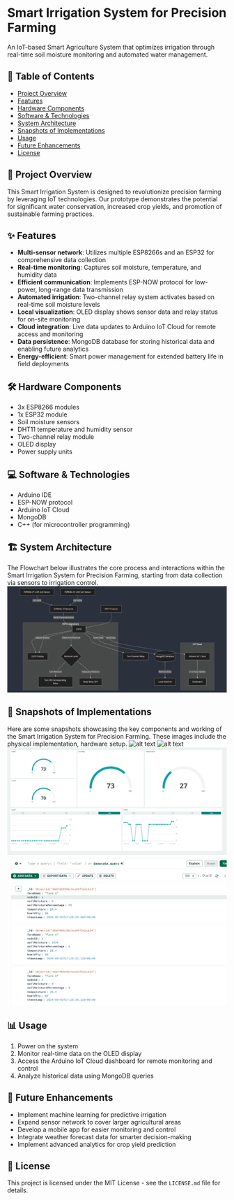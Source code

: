 # Smart Irrigation System for Precision Farming



An IoT-based Smart Agriculture System that optimizes irrigation through real-time soil moisture monitoring and automated water management.

## 📌 Table of Contents
- [Project Overview](#project-overview)
- [Features](#features)
- [Hardware Components](#hardware-components)
- [Software & Technologies](#software--technologies)
- [System Architecture](#system-architecture)
- [Snapshots of Implementations](#-snapshots-of-implementations)
- [Usage](#usage)
- [Future Enhancements](#future-enhancements)
- [License](#license)

## 🌾 Project Overview

This Smart Irrigation System is designed to revolutionize precision farming by leveraging IoT technologies. Our prototype demonstrates the potential for significant water conservation, increased crop yields, and promotion of sustainable farming practices.

## ✨ Features

- **Multi-sensor network**: Utilizes multiple ESP8266s and an ESP32 for comprehensive data collection
- **Real-time monitoring**: Captures soil moisture, temperature, and humidity data
- **Efficient communication**: Implements ESP-NOW protocol for low-power, long-range data transmission
- **Automated irrigation**: Two-channel relay system activates based on real-time soil moisture levels
- **Local visualization**: OLED display shows sensor data and relay status for on-site monitoring
- **Cloud integration**: Live data updates to Arduino IoT Cloud for remote access and monitoring
- **Data persistence**: MongoDB database for storing historical data and enabling future analytics
- **Energy-efficient**: Smart power management for extended battery life in field deployments

## 🛠 Hardware Components

- 3x ESP8266 modules
- 1x ESP32 module
- Soil moisture sensors
- DHT11 temperature and humidity sensor
- Two-channel relay module
- OLED display
- Power supply units

## 💻 Software & Technologies

- Arduino IDE
- ESP-NOW protocol
- Arduino IoT Cloud
- MongoDB
- C++ (for microcontroller programming)

## 🏗 System Architecture
The Flowchart below illustrates the core process and interactions within the Smart Irrigation System for Precision Farming, starting from data collection via sensors to irrigation control.
![block diagram](images/IMG-20240909-WA0004.jpg)


## 📸 Snapshots of Implementations
Here are some snapshots showcasing the key components and working of the Smart Irrigation System for Precision Farming. These images include the physical implementation, hardware setup.
![alt text](images/20240909_213823.jpg)
![alt text](images/20240909_213944.jpg)
![alt text](images/IMG-20240909-WA0002.jpg)
![alt text](images/IMG-20240903-WA0003.jpg)

## 📊 Usage

1. Power on the system
2. Monitor real-time data on the OLED display
3. Access the Arduino IoT Cloud dashboard for remote monitoring and control
4. Analyze historical data using MongoDB queries 

## 🔮 Future Enhancements

- Implement machine learning for predictive irrigation
- Expand sensor network to cover larger agricultural areas
- Develop a mobile app for easier monitoring and control
- Integrate weather forecast data for smarter decision-making
- Implement advanced analytics for crop yield prediction


## 📄 License

This project is licensed under the MIT License - see the `LICENSE.md` file for details.

